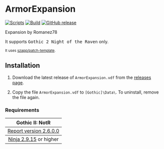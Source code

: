 # ArmorExpansion

[![Scripts](https://github.com/Romanez78/ArmorExpansion/actions/workflows/scripts.yml/badge.svg)](https://github.com/Romanez78/ArmorExpansion/actions/workflows/scripts.yml)<!--
 [![Validation](https://github.com/Romanez78/ArmorExpansion/actions/workflows/validation.yml/badge.svg)](https://github.com/Romanez78/ArmorExpansion/actions/workflows/validation.yml) -->
[![Build](https://github.com/Romanez78/ArmorExpansion/actions/workflows/build.yml/badge.svg)](https://github.com/Romanez78/ArmorExpansion/actions/workflows/build.yml)
[![GitHub release](https://img.shields.io/github/v/release/Romanez78/ArmorExpansion.svg)](https://github.com/Romanez78/ArmorExpansion/releases/latest)  
<!-- [![World of Gothic](https://raw.githubusercontent.com/szapp/patch-template/main/.github/actions/initialization/badges/wog.svg)](https://www.worldofgothic.de/dl/download_XXXX.htm) -->
<!-- [![Spine](https://raw.githubusercontent.com/szapp/patch-template/main/.github/actions/initialization/badges/spine.svg)](https://clockwork-origins.com/spine) -->
<!-- [![Steam workshop](https://img.shields.io/badge/steam-workshop-2a3f5a?logo=steam&labelColor=1b2838)](https://steamcommunity.com/sharedfiles/filedetails/?id=XXXXXXXXXX) -->

Expansion by Romanez78

It supports <kbd>Gothic 2 Night of the Raven</kbd> only.

<sup>It uses [szapp/patch-template](https://github.com/szapp/patch-template).</sup>

## Installation

1. Download the latest release of `ArmorExpansion.vdf` from the [releases page](https://github.com/Romanez78/ArmorExpansion/releases/latest).

2. Copy the file `ArmorExpansion.vdf` to `[Gothic]\Data\`. To uninstall, remove the file again.

<!--
The patch is also available on
- [World of Gothic](https://www.worldofgothic.de/dl/download_XXXX.htm) | [Forum thread](https://forum.worldofplayers.de/forum/threads/XXXXXXX)
- [Spine Mod-Manager](https://clockwork-origins.com/spine/)
- [Steam Workshop Gothic 1](https://steamcommunity.com/sharedfiles/filedetails/?id=XXXXXXXXXX)
-->

### Requirements

<table><thead><tr><th>Gothic II: NotR</th></tr></thead>
<tbody><tr><td><a href="https://www.worldofgothic.de/dl/download_278.htm">Report version 2.6.0.0</a></td></tr></tbody>
<tbody><tr><td colspan="1" align="center"><a href="https://github.com/szapp/Ninja">Ninja 2.9.15</a> or higher</td></tr></tbody></table>

<!--

If you are interested in writing your own patch, please do not copy this patch!
Instead refer to the PATCH TEMPLATE to build a foundation that is customized to your needs!
The patch template can found at https://github.com/szapp/patch-template.

-->
